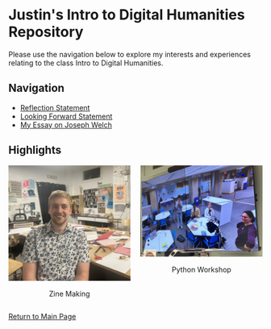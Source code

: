 # Justin's Intro to Digital Humanities Repository
Please use the navigation below to explore my interests and experiences relating to the class Intro to Digital Humanities.

## Navigation
- [Reflection Statement](statement.html)
- [Looking Forward Statement](lookingforward.html)
- <a href="https://printinginprisons.org/blog/sewardj/" target="_blank">My Essay on Joseph Welch</a>

## Highlights
<div style="display: flex; justify-content: center; gap: 20px;">
    <div>
        <a href="pennreview.html">
            <img src="IMG_2508.jpg" alt="Zine Making" width="300" />
        </a>
        <p style="text-align: center;">Zine Making</p>
    </div>
    <div>
        <a href="phillyreview.html">
            <img src="IMG_2971.jpg" alt="Python Workshop" width="300" />
        </a>
        <p style="text-align: center;">Python Workshop</p>
    </div>
</div>


[Return to Main Page](README.md)
